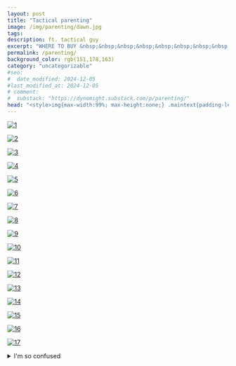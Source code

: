 ```yaml
---
layout: post
title: "Tactical parenting"
image: /img/parenting/dawn.jpg
tags: 
description: ft. tactical guy
excerpt: "WHERE TO BUY &nbsp;&nbsp;&nbsp;&nbsp;&nbsp;&nbsp;&nbsp;&nbsp;"
permalink: /parenting/
background_color: rgb(151,178,163)
category: "uncategorizable"
#seo:
#  date_modified: 2024-12-05
#last_modified_at: 2024-12-05
# comment:
#  substack: "https://dynomight.substack.com/p/parenting/"
head: "<style>img{max-width:99%; max-height:none;} .maintext{padding-left:0;padding-right:0;}</style>"
---
```


[![1](/img/parenting/parenting1.svg)](/img/parenting/parenting1.svg)

[![2](/img/parenting/parenting2.svg)](/img/parenting/parenting2.svg)

[![3](/img/parenting/parenting3.svg)](/img/parenting/parenting3.svg)

[![4](/img/parenting/parenting4.svg)](/img/parenting/parenting4.svg)

[![5](/img/parenting/parenting5.svg)](/img/parenting/parenting5.svg)

[![6](/img/parenting/parenting6.svg)](/img/parenting/parenting6.svg)

[![7](/img/parenting/parenting7.svg)](/img/parenting/parenting7.svg)

[![8](/img/parenting/parenting8.svg)](/img/parenting/parenting8.svg)

[![9](/img/parenting/parenting9.svg)](/img/parenting/parenting9.svg)

[![10](/img/parenting/parenting10.svg)](/img/parenting/parenting10.svg)

[![11](/img/parenting/parenting11.svg)](/img/parenting/parenting11.svg)

[![12](/img/parenting/parenting12.svg)](/img/parenting/parenting12.svg)

[![13](/img/parenting/parenting13.svg)](/img/parenting/parenting13.svg)

[![14](/img/parenting/parenting14.svg)](/img/parenting/parenting14.svg)

[![15](/img/parenting/parenting15.svg)](/img/parenting/parenting15.svg)

[![16](/img/parenting/parenting16.svg)](/img/parenting/parenting16.svg)

[![17](/img/parenting/parenting17.svg)](/img/parenting/parenting17.svg)

<details markdown="0">
<summary>I'm so confused</summary>
<div style="font-family: 'Courier New', Courier, monospace; width:95%; margin-left: auto; margin-right: auto;">
    <div style="text-align:center; text-decoration:underline;">TACTICAL PARENTING</div>
    <br/>
    <div style="text-align:center;">Written by</div>
    <div style="text-align:center;">Dynomight</div>
    <br/>
    <br/>
    <p>INT TACTICAL HOME - DAY</p>
    <p>WE OPEN on TACTICAL GUY’s house. A small tree is visible in a window. We see TACTICAL GUY staring at TACTICAL BABY on the ground.</p>
    <div style="text-align:right;">CUT TO:</div>
    <p>INT DESK - SAME DAY</p>
    <p>TACTICAL GUY uses keyboard plugged into phone to search for “where to buy tactical keyboard”. Viewer is informed that “this is a real product that actually exists”.</p>
    <div style="text-align:right;">CUT TO:</div>
    <p>INT TACTICAL HOME - NEXT DAY</p>
    <p>TACTICAL GUY places TACTICAL BABY in tactical baby carrier</p>
    <div style="text-align:right;">CUT TO:</div>
    <p>INT TACTICAL HOME - ONE YEAR LATER</p>
    <p>TACTICAL GUY and TACTICAL BABY are in the same position. TACTICAL BABY is slightly larger.</p>
    <div style="text-align:right;">CUT TO:</div>
    <p>INT TACTICAL HOME - ONE YEAR LATER</p>
    <p>TACTICAL GUY and TACTICAL BABY are in the same position. TACTICAL BABY is slightly larger. TACTICAL GUY appears more muscular.</p>
    <div style="text-align:right;">CUT TO:</div>
    <p>INT TACTICAL HOME - TWO YEARS LATER</p>
    <p>TACTICAL GUY and TACTICAL BABY are in the same position. TACTICAL BABY is slightly larger. TACTICAL GUY appears more muscular.</p>
    <div style="text-align:right;">CUT TO:</div>
    <p>INT TACTICAL HOME - TWO YEARS LATER</p>
    <p>TACTICAL GUY and TACTICAL BABY are in the same position. TACTICAL BABY is slightly larger. TACTICAL GUY appears more muscular.</p>
    <div style="text-align:right;">CUT TO:</div>
    <p>INT TACTICAL HOME - SIX YEARS LATER</p>
    <p>TACTICAL GUY and TACTICAL BABY are in the same position. TACTICAL BABY is slightly larger. TACTICAL GUY appears even more muscular.</p>
    <div style="text-align:right;">CUT TO:</div>
    <p>INT TACTICAL HOME - TEN YEARS LATER</p>
    <p>TACTICAL GUY and TACTICAL BABY are in the same position. TACTICAL BABY is now even taller than TACTICAL GUY. TACTICAL GUY is 140 kg of pure muscle.</p>
    <div style="text-align:center;">TACTICAL GUY</div>
    <div style="text-align:center;">(smiles)</div>
    <div style="text-align:right;">FADE TO BLACK:</div>
 </div>
 </details>
